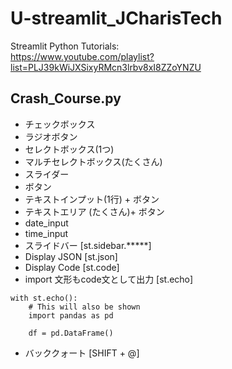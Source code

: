 # U-streamlit_JCharisTech
Streamlit Python Tutorials:<br>
https://www.youtube.com/playlist?list=PLJ39kWiJXSixyRMcn3lrbv8xI8ZZoYNZU

## Crash_Course.py <br>
* チェックボックス
* ラジオボタン
* セレクトボックス(1つ)
* マルチセレクトボックス(たくさん)
* スライダー
* ボタン
* テキストインプット(1行) + ボタン
* テキストエリア (たくさん)+ ボタン
* date_input
* time_input
* スライドバー [st.sidebar.*****]
* Display JSON [st.json]
* Display Code [st.code]
* import 文形もcode文として出力 [st.echo]
```
with st.echo():
	# This will also be shown
	import pandas as pd 

	df = pd.DataFrame()
```
* バッククォート [SHIFT + @]

